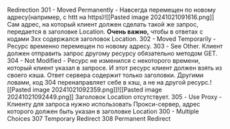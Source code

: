 Redirection
301 - Moved Permanently - Навсегда перемещен по новому адресу(например, с httt на https)![[Pasted image 20241021091616.png]] Сам адрес, на который клиент должен сделать такой же запрос, передается в заголовке Location. **Очень важно,** чтобы в ответах с кодами 3хх содержался заголовок Location.
302 - Moved Temporarily - Ресурс временно перемещен по новому адресу.
303 - See Other. Клиент должен отправить запрос другому ресурсу обязательно методом GET.
304 - Not Modified - Ресурс не изменился с некоторого времени, который клиент указал в запросе. И этот ресурс клиент должен взять из своего кэша. Ответ сервера содержит только заголовки. Другими ловами, код 304 перенаправляет себе в кэш, а не на другой ресурс.![[Pasted image 20241021092359.png]]![[Pasted image 20241021092449.png]]
Заголовок Location отсутствует.
305 - Use Proxy - Клиенту для запроса нужно использовать Прокси-сервер, адрес которого должен быть указан в заголовке Location
300 - Multiple Choices
307 Temporary Redirect
308 Permanent Redirect